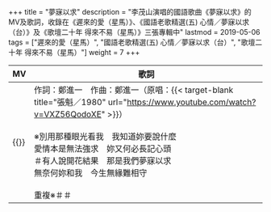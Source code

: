 +++
title = "夢寐以求"
description = "李茂山演唱的國語歌曲《夢寐以求》的MV及歌詞，收錄在《遲來的愛（星馬）》、《國語老歌精選(五) 心情／夢寐以求（台）》及《歌壇二十年 得來不易（星馬）》三張專輯中"
lastmod = 2019-05-06
tags = ["遲來的愛（星馬）", "國語老歌精選(五) 心情／夢寐以求（台）", "歌壇二十年 得來不易（星馬）"]
weight = 7
+++

MV  | 歌詞  
--------------|-------
{{<youtube wSysIR78OC4 >}}|作詞：鄭進一　作曲：鄭進一（原唱：{{< target-blank title="張魁／1980" url="https://www.youtube.com/watch?v=VXZ56QodoXE" >}}）<br/><br/>※別用那種眼光看我　我知道妳要說什麼<br/>愛情本是無法強求　妳又何必長記心頭<br/>＃有人說開花結果　那是我們夢寐以求<br/>無奈何妳和我　今生無緣難相守<br/><br/>重複※＃＃